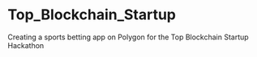# Top_Blockchain_Startup
Creating a sports betting app on Polygon for the Top Blockchain Startup Hackathon
